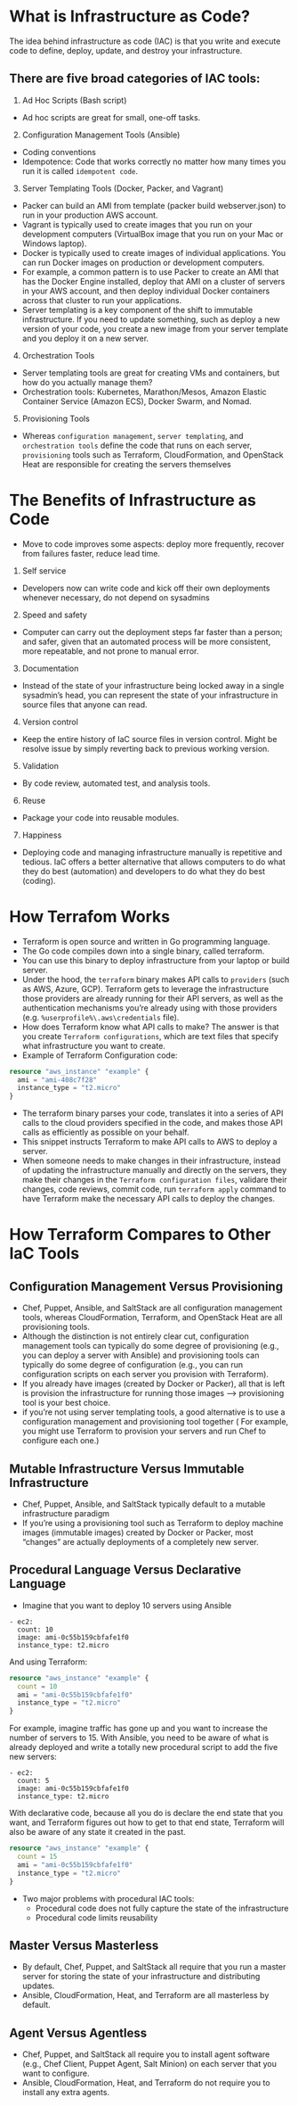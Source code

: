 # What is Infrastructure as Code?
The idea behind infrastructure as code (IAC) is that you write and execute code to define, deploy, update, and destroy your infrastructure.
## There are five broad categories of IAC tools:
1. Ad Hoc Scripts (Bash script)
- Ad hoc scripts are great for small, one-off tasks.
2. Configuration Management Tools (Ansible)
- Coding conventions
- Idempotence: Code that works correctly no matter how many times you run it is called `idempotent code`.
3. Server Templating Tools (Docker, Packer, and Vagrant)
- Packer can build an AMI from template (packer build webserver.json) to run in your production AWS account.
- Vagrant is typically used to create images that you run on your development computers (VirtualBox image that you run on your Mac or Windows laptop).
- Docker is typically used to create images of individual applications. You can run Docker images on production or development computers.
- For example, a common pattern is to use Packer to create an AMI that has the Docker Engine installed, deploy that AMI on a cluster of servers in your AWS account, and then deploy individual
Docker containers across that cluster to run your applications.
- Server templating is a key component of the shift to immutable infrastructure. If you need to update something, such as deploy a new version of your code, you create a new image from your server template and you deploy it on a new server.
4. Orchestration Tools
- Server templating tools are great for creating VMs and containers, but how do you actually manage them?
- Orchestration tools: Kubernetes, Marathon/Mesos, Amazon Elastic Container Service (Amazon ECS), Docker Swarm, and Nomad.
5. Provisioning Tools
- Whereas `configuration management`, `server templating`, and `orchestration tools` define the code that runs on each server, `provisioning` tools such as Terraform, CloudFormation, and
OpenStack Heat are responsible for creating the servers themselves 
# The Benefits of Infrastructure as Code
- Move to code improves some aspects: deploy more frequently, recover from failures faster, reduce lead time.
1. Self service
- Developers now can write code and kick off their own deployments whenever necessary, do not depend on sysadmins
2. Speed and safety
- Computer can carry out the deployment steps far faster than a person; and safer, given that an automated process will be more consistent, more repeatable, and not prone to manual error.
3. Documentation
- Instead of the state of your infrastructure being locked away in a single sysadmin’s head, you can represent the state of your infrastructure in source files that anyone can read.
4. Version control
- Keep the entire history of IaC source files in version control. Might be resolve issue by simply reverting back to previous working version.
5. Validation
- By code review, automated test, and analysis tools.
6. Reuse
- Package your code into reusable modules.
7. Happiness
- Deploying code and managing infrastructure manually is repetitive and tedious. IaC offers a better alternative that allows computers to do what they do best (automation) and developers to do what they do best (coding).

# How Terrafom Works
- Terraform is open source and written in Go programming language.
- The Go code compiles down into a single binary, called terraform.
- You can use this binary to deploy infrastructure from your laptop or build server.
- Under the hood, the `terraform` binary makes API calls to `providers` (such as AWS, Azure, GCP). Terraform gets to leverage the infrastructure those providers are already running for their API servers, as well as the authentication mechanisms you’re already using
with those providers (e.g. `%userprofile%\.aws\credentials` file).
- How does Terraform know what API calls to make? The answer is that you create `Terraform configurations`, which are text files that specify what infrastructure you want to create.
- Example of Terraform Configuration code:
```Terraform
resource "aws_instance" "example" {
  ami = "ami-408c7f28"
  instance_type = "t2.micro"
}
```
- The terraform binary parses your code, translates it into a series of API calls to the cloud providers specified in the code, and makes those API calls as efficiently as possible on your behalf.
- This snippet instructs Terraform to make API calls to AWS to deploy a server. 
- When someone needs to make changes in their infrastructure, instead of updating the infrastructure manually and directly on the servers, they make their changes in the `Terraform configuration files`, validare their changes, code reviews, commit code, run `terraform apply` command to have Terraform make the necessary API calls to deploy the changes.
# How Terraform Compares to Other IaC Tools
## Configuration Management Versus Provisioning
- Chef, Puppet, Ansible, and SaltStack are all configuration management tools, whereas CloudFormation, Terraform, and OpenStack Heat are all provisioning tools.
- Although the distinction is not entirely clear cut, configuration management tools can typically do some degree of provisioning (e.g., you can deploy a server with Ansible) and provisioning tools can typically do some degree of configuration (e.g., you can run configuration scripts on each server you provision with Terraform).
- If you already have images (created by Docker or Packer), all that is left is provision the infrastructure for running those images --> provisioning tool is your best choice.
- if you’re not using server templating tools, a good alternative is to use a configuration management and provisioning tool together ( For example, you might use Terraform to provision your servers and run Chef to configure each one.)
## Mutable Infrastructure Versus Immutable Infrastructure
- Chef, Puppet, Ansible, and SaltStack typically default to a mutable infrastructure paradigm
- If you’re using a provisioning tool such as Terraform to deploy machine images (immutable images) created by Docker or Packer, most “changes” are actually deployments of a completely new server.
## Procedural Language Versus Declarative Language
- Imagine that you want to deploy 10 servers using Ansible
```Shell
- ec2:
  count: 10
  image: ami-0c55b159cbfafe1f0
  instance_type: t2.micro
```
And using Terraform:
```Terraform
resource "aws_instance" "example" {
  count = 10
  ami = "ami-0c55b159cbfafe1f0"
  instance_type = "t2.micro"
}
```
For example, imagine traffic has gone up and you want to increase the number of servers to 15. With Ansible, you need to be aware of what is already deployed and write a
totally new procedural script to add the five new servers:
```Shell
- ec2:
  count: 5
  image: ami-0c55b159cbfafe1f0
  instance_type: t2.micro
```
With declarative code, because all you do is declare the end state that you want, and Terraform figures out how to get to that end state, Terraform will also be aware of any state it created in the past. 
```Terraform
resource "aws_instance" "example" {
  count = 15
  ami = "ami-0c55b159cbfafe1f0"
  instance_type = "t2.micro"
}
```
- Two major problems with procedural IAC tools:
  - Procedural code does not fully capture the state of the infrastructure
  - Procedural code limits reusability
## Master Versus Masterless
- By default, Chef, Puppet, and SaltStack all require that you run a master server for storing the state of your infrastructure and distributing updates.
- Ansible, CloudFormation, Heat, and Terraform are all masterless by default. 
## Agent Versus Agentless
- Chef, Puppet, and SaltStack all require you to install agent software (e.g., Chef Client, Puppet Agent, Salt Minion) on each server that you want to configure. 
- Ansible, CloudFormation, Heat, and Terraform do not require you to install any extra agents.



